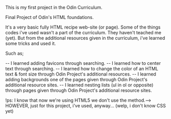 This is my first project in the Odin Curriculum. 

Final Project of Odin's HTML foundations.

It's a very basic fully HTML recipe web-site (or page).
Some of the things codes i've used wasn't a part of the curriculum. They haven't teached me (yet).
But from the additional resources given in the curriculum, i've learned some tricks and used it.

Such as;

-- I learned adding favicons through searching.
-- I learned how to center text through searching.
-- I learned how to change the color of an HTML text & font size through Odin Project's additional resources.
-- I learned adding backgrounds one of the pages given through Odin Project's additional resource sites.
-- I learned nesting lists (ul in ol or opposite) through pages given through Odin Project's additional resource sites.

!ps: I know that now we're using HTML5 we don't use the <!-- <center> --> method.-->
HOWEVER, just for this project, i've used, anyway... (welp, i don't know CSS yet)